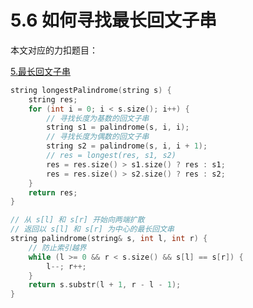 # 5.6 如何寻找最长回文子串

本文对应的力扣题目：

[5.最长回文子串](https://leetcode-cn.com/problems/longest-palindromic-substring)

```cpp
string longestPalindrome(string s) {
    string res;
    for (int i = 0; i < s.size(); i++) {
        // 寻找长度为基数的回文子串
        string s1 = palindrome(s, i, i);
        // 寻找长度为偶数的回文子串
        string s2 = palindrome(s, i, i + 1);
        // res = longest(res, s1, s2)
        res = res.size() > s1.size() ? res : s1;
        res = res.size() > s2.size() ? res : s2;
    }
    return res;
}

// 从 s[l] 和 s[r] 开始向两端扩散
// 返回以 s[l] 和 s[r] 为中心的最长回文串
string palindrome(string& s, int l, int r) {
    // 防止索引越界
    while (l >= 0 && r < s.size() && s[l] == s[r]) {
        l--; r++;
    }
    return s.substr(l + 1, r - l - 1);
}

```

